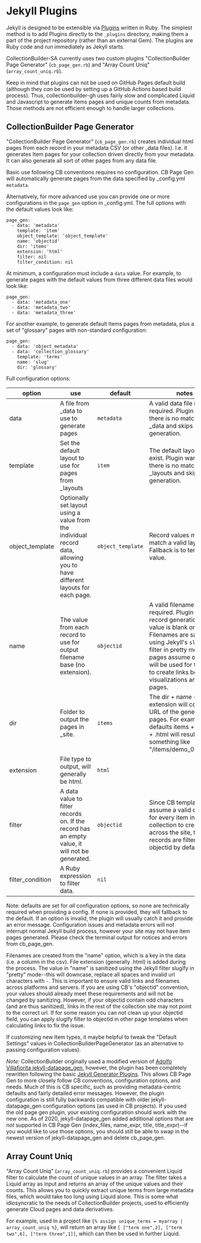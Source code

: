# Jekyll Plugins

Jekyll is designed to be extensible via [Plugins](https://jekyllrb.com/docs/plugins/) written in Ruby.
The simplest method is to add Plugins directly to the `_plugins` directory, making them a part of the project repository (rather than an external Gem).
The plugins are Ruby code and run immediately as Jekyll starts.

CollectionBuilder-SA currently uses two custom plugins "CollectionBuilder Page Generator" (`cb_page_gen.rb`) and "Array Count Uniq" (`array_count_uniq.rb`).

Keep in mind that plugins can not be used on GitHub Pages default build (although they *can* be used by setting up a GitHub Actions based build process).
Thus, collectionbuilder-gh uses fairly slow and complicated Liquid and Javascript to generate items pages and unique counts from metadata.
Those methods are not efficient enough to handle larger collections.

## CollectionBuilder Page Generator

"CollectionBuilder Page Generator" (`cb_page_gen.rb`) creates individual html pages from each record in your metadata CSV (or other _data files). 
I.e. it generates Item pages for your collection driven directly from your metadata.
It can also generate all sort of other pages from any data file.

Basic use following CB conventions requires no configuration. 
CB Page Gen will automatically generate pages from the data specified by _config.yml `metadata`.

Alternatively, for more advanced use you can provide one or more configurations in the `page_gen` option in _config.yml. 
The full options with the default values look like:

```
page_gen:
  - data: 'metadata'
    template: 'item'
    object_template: 'object_template'
    name: 'objectid'
    dir: 'items'
    extension: 'html' 
    filter: nil
    filter_condition: nil
```

At minimum, a configuration must include a `data` value. 
For example, to generate pages with the default values from three different data files would look like:

```
page_gen:
  - data: 'metadata_one'
  - data: 'metadata_two'
  - data: 'metadata_three'
```

For another example, to generate default Items pages from metadata, plus a set of "glossary" pages with non-standard configuration:

```
page_gen:
  - data: 'object_metadata'
  - data: 'collection_glossary'
    template: 'terms'
    name: 'slug'
    dir: 'glossary'
```

Full configuration options:

| option | use | default | notes |
| --- | --- | --- | -- |
| data | A file from _data to use to generate pages | `metadata` | A valid data file is required. Plugin warns if there is no match in _data and skips generation. |
| template | Set the default layout to use for pages from _layouts | `item` | The default layout must exist. Plugin warns if there is no match in _layouts and skips generation. |
| object_template | Optionally set layout using a value from the individual record data, allowing you to have different layouts for each page. | `object_template` | Record values must match a valid layout. Fallback is to template value. |
| name | The value from each record to use for output filename base (no extension). | `objectid` | A valid filename is required. Plugin skips record generation if value is blank or empty. Filenames are sanitized using Jekyll's `slugify` filter in pretty mode. CB pages assume objectid will be used for the name to create links between visualizations and item pages. |
| dir | Folder to output the pages in _site. | `items` | The dir + name + extension will control the URL of the generated pages. For example, defaults items + objectid + .html will result in link something like "/items/demo_001.html". |
| extension | File type to output, will generally be html. | `html` |  | 
| filter | A data value to filter records on. If the record has an empty value, it will not be generated. | `objectid` | Since CB templates assume a valid objectid for every item in the collection to create links across the site, the records are filtered by objectid by default. |
| filter_condition | A Ruby expression to filter data. | `nil` | |

Note: defaults are set for *all* configuration options, so none are technically required when providing a config.
If none is provided, they will fallback to the default.
If an option is invalid, the plugin will usually catch it and provide an error message.
Configuration issues and metadata errors will not interrupt normal Jekyll build process, however your site may not have item pages generated.
Please check the terminal output for notices and errors from cb_page_gen.

Filenames are created from the "name" option, which is a key in the data (i.e. a column in the csv).
File extension (generally .html) is added during the process.
The value in "name" is sanitized using the Jekyll filter slugify in "pretty" mode--this will downcase, replace all spaces and invalid url characters with `-`.
This is important to ensure valid links and filenames across platforms and servers.
If you are using CB's "objectid" convention, your values should already meet these requirements and will not be changed by sanitizing. 
However, if your objectid contain odd characters (and are thus sanitized), links in the rest of the collection site may not point to the correct url.
If for some reason you can not clean up your objectid field, you can  apply slugify filter to objectid in other page templates when calculating links to fix the issue.

If customizing new Item types, it maybe helpful to tweak the "Default Settings" values in CollectionBuilderPageGenerator (as an alternative to passing configuration values).

*Note:* CollectionBuilder originally used a modified version of [Adolfo Villafiorita jekyll-datapage_gen](https://github.com/avillafiorita/jekyll-datapage_gen), however, the plugin has been completely rewritten following the basic [Jekyll Generator Plugins](https://jekyllrb.com/docs/plugins/generators/).
This allows CB Page Gen to more closely follow CB conventions, configuration options, and needs.
Much of this is CB specific, such as providing metadata-centric defaults and fairly detailed error messages.
However, the plugin configuration is still fully backwards compatible with older jekyll-datapage_gen configuration options (as used in CB projects). 
If you used the old page gen plugin, your existing configuration should work with the new one.
As of 2020, jekyll-datapage_gen added additional options that are *not* supported in CB Page Gen (index_files, name_expr, title, title_expr)--if you would like to use those options, you should still be able to swap in the newest version of jekyll-datapage_gen and delete cb_page_gen.

## Array Count Uniq

"Array Count Uniq" (`array_count_uniq.rb`) provides a convenient Liquid filter to calculate the count of unique values in an array.
The filter takes a Liquid array as input and returns an array of the unique values and their counts. 
This allows you to quickly extract unique terms from large metadata files, which would take too long using Liquid alone.
This is some what idiosyncratic to the needs of CollectionBuilder projects, used to efficiently generate Cloud pages and data derivatives.

For example, used in a project like `{% assign unique_terms = myarray | array_count_uniq %}`, 
will return an array like `[ ["term one",2], ["term two",6], ["term three",1]]`,
which can then be used in further Liquid.

